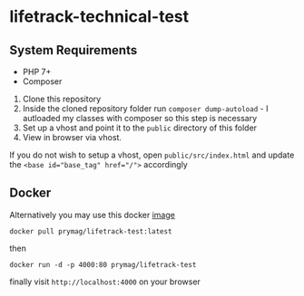 # lifetrack-technical-test

## System Requirements
- PHP 7+
- Composer

1. Clone this repository
2. Inside the cloned repository folder run `composer dump-autoload` - I autloaded my classes with composer so this step is necessary
3. Set up a vhost and point it to the `public` directory of this folder
4. View in browser via vhost.

If you do not wish to setup a vhost, open `public/src/index.html` and update the `<base id="base_tag" href="/">` accordingly

## Docker

Alternatively you may use this docker [image](https://hub.docker.com/r/prymag/lifetracker-test)

`docker pull prymag/lifetrack-test:latest`

then

`docker run -d -p 4000:80 prymag/lifetrack-test`

finally visit `http://localhost:4000` on your browser